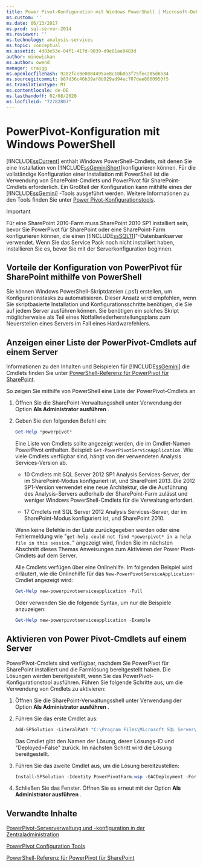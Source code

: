 ```yaml
---
title: Power Pivot-Konfiguration mit Windows PowerShell | Microsoft-Dokumentation
ms.custom: ''
ms.date: 06/13/2017
ms.prod: sql-server-2014
ms.reviewer: ''
ms.technology: analysis-services
ms.topic: conceptual
ms.assetid: 4d83e53e-04f1-417d-9039-d9e81ae0483d
author: minewiskan
ms.author: owend
manager: craigg
ms.openlocfilehash: 9282fce8e0004495ae8c10b0b3f75fec205d6b34
ms.sourcegitcommit: b87d36c46b39af8b929ad94ec707dee8800950f5
ms.translationtype: MT
ms.contentlocale: de-DE
ms.lasthandoff: 02/08/2020
ms.locfileid: "72782807"
---
```

# <a name="powerpivot-configuration-using-windows-powershell"></a>PowerPivot-Konfiguration mit Windows PowerShell
  
  [!INCLUDE[ssCurrent](../../includes/sscurrent-md.md)] enthält Windows PowerShell-Cmdlets, mit denen Sie eine Installation von [!INCLUDE[ssGeminiShort](../../includes/ssgeminishort-md.md)]konfigurieren können. Für die vollständige Konfiguration einer Installation mit PowerShell ist die Verwendung von SharePoint-Cmdlets und PowerPivot für SharePoint-Cmdlets erforderlich. Ein Großteil der Konfiguration kann mithilfe eines der [!INCLUDE[ssGemini](../../includes/ssgemini-md.md)] -Tools ausgeführt werden. Weitere Informationen zu den Tools finden Sie unter [Power Pivot-Konfigurationstools](power-pivot-configuration-tools.md).  
  
> [!IMPORTANT]  
>  Für eine SharePoint 2010-Farm muss SharePoint 2010 SP1 installiert sein, bevor Sie PowerPivot für SharePoint oder eine SharePoint-Farm konfigurieren können, die einen [!INCLUDE[ssSQL11](../../includes/sssql11-md.md)]"-Datenbankserver verwendet. Wenn Sie das Service Pack noch nicht installiert haben, installieren Sie es, bevor Sie mit der Serverkonfiguration beginnen.  
  
## <a name="benefits-of-configuring-powerpivot-for-sharepoint-using-powershell"></a>Vorteile der Konfiguration von PowerPivot für SharePoint mithilfe von PowerShell  
 Sie können Windows PowerShell-Skriptdateien (.ps1) erstellen, um Konfigurationstasks zu automatisieren. Dieser Ansatz wird empfohlen, wenn Sie skriptbasierte Installation und Konfigurationsschritte benötigen, die Sie auf jedem Server ausführen können. Sie benötigen ein solches Skript möglicherweise als Teil eines Notfallwiederherstellungsplans zum Neuerstellen eines Servers im Fall eines Hardwarefehlers.  
  
## <a name="view-a-list-of-the-powerpivot-cmdlets-on-a-server"></a>Anzeigen einer Liste der PowerPivot-Cmdlets auf einem Server  
 Informationen zu den Inhalten und Beispielen für [!INCLUDE[ssGemini](../../includes/ssgemini-md.md)] die Cmdlets finden Sie unter [PowerShell-Referenz für PowerPivot für SharePoint](/sql/analysis-services/powershell/powershell-reference-for-power-pivot-for-sharepoint).  
  
 So zeigen Sie mithilfe von PowerShell eine Liste der PowerPivot-Cmdlets an  
  
1.  Öffnen Sie die SharePoint-Verwaltungsshell unter Verwendung der Option **Als Administrator ausführen** .  
  
2.  Geben Sie den folgenden Befehl ein:  
  
    ```powershell
    Get-Help *powerpivot*  
    ```  
  
     Eine Liste von Cmdlets sollte angezeigt werden, die im Cmdlet-Namen PowerPivot enthalten. Beispiel: `Get-PowerPivotServiceApplication`. Wie viele Cmdlets verfügbar sind, hängt von der verwendeten Analysis Services-Version ab.  
  
    -   10 Cmdlets mit SQL Server 2012 SP1 Analysis Services-Server, der im SharePoint-Modus konfiguriert ist, und SharePoint 2013. Die 2012 SP1-Version verwendet eine neue Architektur, die die Ausführung des Analysis-Servers außerhalb der SharePoint-Farm zulässt und weniger Windows PowerShell-Cmdlets für die Verwaltung erfordert.  
  
    -   17 Cmdlets mit SQL Server 2012 Analysis Services-Server, der im SharePoint-Modus konfiguriert ist, und SharePoint 2010.  
  
     Wenn keine Befehle in der Liste zurückgegeben werden oder eine Fehlermeldung wie "`get-help could not find *powerpivot* in a help file in this session.`" angezeigt wird, finden Sie im nächsten Abschnitt dieses Themas Anweisungen zum Aktivieren der Power Pivot-Cmdlets auf dem Server.  
  
     Alle Cmdlets verfügen über eine Onlinehilfe. Im folgenden Beispiel wird erläutert, wie die Onlinehilfe für das `New-PowerPivotServiceApplication`-Cmdlet angezeigt wird:  
  
    ```powershell
    Get-Help new-powerpivotserviceapplication -Full  
    ```  
  
     Oder verwenden Sie die folgende Syntax, um nur die Beispiele anzuzeigen:  
  
    ```powershell
    Get-Help new-powerpivotserviceapplication -Example  
    ```  
  
## <a name="enable-powerpivot-cmdlets-on-a-server"></a>Aktivieren von Power Pivot-Cmdlets auf einem Server  
 PowerPivot-Cmdlets sind verfügbar, nachdem Sie PowerPivot für SharePoint installiert und die Farmlösung bereitgestellt haben. Die Lösungen werden bereitgestellt, wenn Sie das PowerPivot-Konfigurationstool ausführen. Führen Sie folgende Schritte aus, um die Verwendung von Cmdlets zu aktivieren:  
  
1.  Öffnen Sie die SharePoint-Verwaltungsshell unter Verwendung der Option **Als Administrator ausführen** .  
  
2.  Führen Sie das erste Cmdlet aus:  
  
    ```powershell
    Add-SPSolution -LiteralPath "C:\Program Files\Microsoft SQL Server\110\Tools\PowerPivotTools\ConfigurationTool\Resources\PowerPivotFarm.wsp"  
    ```  
  
     Das Cmdlet gibt den Namen der Lösung, deren Lösungs-ID und "Deployed=False" zurück. Im nächsten Schritt wird die Lösung bereitgestellt.  
  
3.  Führen Sie das zweite Cmdlet aus, um die Lösung bereitzustellen:  
  
    ```powershell
    Install-SPSolution -Identity PowerPivotFarm.wsp -GACDeployment -Force  
    ```  
  
4.  Schließen Sie das Fenster. Öffnen Sie es erneut mit der Option **Als Administrator ausführen** .  
  
## <a name="related-content"></a>Verwandte Inhalte  
 [PowerPivot-Serververwaltung und -konfiguration in der Zentraladministration](power-pivot-server-administration-and-configuration-in-central-administration.md)  
  
 [PowerPivot Configuration Tools](power-pivot-configuration-tools.md)  
  
 [PowerShell-Referenz für PowerPivot für SharePoint](/sql/analysis-services/powershell/powershell-reference-for-power-pivot-for-sharepoint)  

